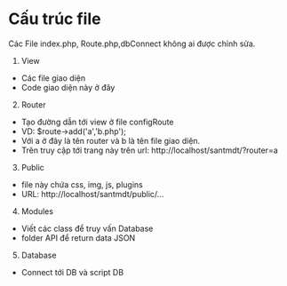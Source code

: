 # Cấu trúc file
Các File index.php, Route.php,dbConnect không ai được chỉnh sửa.
1. View</br>
- Các file giao diện</br>
- Code giao diện này ở đây</br>
2. Router</br>
- Tạo đường dẫn tới view ở file configRoute</br>
- VD: $route->add('a','b.php');</br>
- Với a ở đây là tên router và b là tên file giao diện.</br>
- Trên truy cập tới trang này trên url: http://localhost/santmdt/?router=a
3. Public</br>
- file này chứa css, img, js, plugins</br>
- URL: http://localhost/santmdt/public/...</br>
4. Modules</br>
- Viết các class để truy vấn Database
- folder API để return data JSON
5. Database</br>
-	Connect tới DB và script DB

